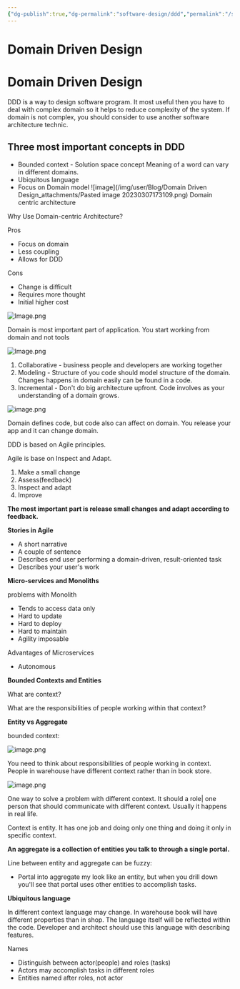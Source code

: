 ```yaml
---
{"dg-publish":true,"dg-permalink":"software-design/ddd","permalink":"/software-design/ddd/"}
---
```


# Domain Driven Design
# Domain Driven Design

DDD is a way to design software program. It most useful then you have to deal with complex domain so it helps to reduce complexity of the system. If domain is not complex, you should consider to use another software architecture technic.

## Three most important concepts in DDD
- Bounded context - Solution space concept
	Meaning of a word can vary in different domains.
- Ubiquitous language
- Focus on Domain model
![image](/img/user/Blog/Domain Driven Design_attachments/Pasted image 20230307173109.png)
Domain centric architecture

Why Use Domain-centric Architecture?

Pros

- Focus on domain
- Less coupling
- Allows for DDD

Cons

- Change is difficult
- Requires more thought
- Initial higher cost



![Image.png](https://res.craft.do/user/full/73194c2a-8262-dbc2-9d25-65597808e888/doc/007B074C-2A4A-4CD6-86DB-17BFB78635FC/EB505290-6607-446B-A6F3-ED10DB53C2B3_2/vNGQRPnTmBsPBDHS6CoYCl6orqxYjDr9sUzzZdppv0Yz/Image.png)

Domain is most important part of application. You start working from domain and not tools

![Image.png](https://res.craft.do/user/full/73194c2a-8262-dbc2-9d25-65597808e888/doc/007B074C-2A4A-4CD6-86DB-17BFB78635FC/293547D8-A89A-442B-A57A-A3D8D819C35D_2/AGsBWwbibBBEFW9ncri7gTYSifXjTIhsGwZH2dTHGJ8z/Image.png)

1. Collaborative - business people and developers are working together
2. Modeling - Structure of you code should model structure of the domain. Changes happens in domain easily can be found in a code.
3. Incremental - Don't do big architecture upfront. Code involves as your understanding of a domain grows.

![image.png](https://res.craft.do/user/full/73194c2a-8262-dbc2-9d25-65597808e888/doc/007B074C-2A4A-4CD6-86DB-17BFB78635FC/1DB35D79-0366-45EF-BAFF-D1C9C2E32CCD_2/A0oQ5KM0rWHNTVkd5fbuDAjuhkIvyBZypOqBoxSiSvoz/image.png)

Domain defines code, but code also can affect on domain. You release your app and it can change domain.

DDD is based on Agile principles.

Agile is base on Inspect and Adapt.

1. Make a small change
2. Assess(feedback)
3. Inspect and adapt
4. Improve

**The most important part is release small changes and adapt according to feedback.**

**Stories in Agile**

- A short narrative
- A couple of sentence
- Describes end user performing a domain-driven, result-oriented task
- Describes your user's work

**Micro-services and Monoliths**

problems with Monolith

- Tends to access data only
- Hard to update
- Hard to deploy
- Hard to maintain
- Agility imposable

Advantages of Microservices

- Autonomous

**Bounded Contexts and Entities**

What are context?

What are the responsibilities of people working within that context?

**Entity vs Aggregate**

bounded context:

![image.png](https://res.craft.do/user/full/73194c2a-8262-dbc2-9d25-65597808e888/doc/007B074C-2A4A-4CD6-86DB-17BFB78635FC/18C6C778-4321-472A-9578-699941ECB985_2/djx4OEGLkxFpz0Bc1nEsXOOwcudyMSp8xsDuO114lnsz/image.png)

You need to think about responsibilities of people working in context. People in warehouse have different context rather than in book store.

![image.png](https://res.craft.do/user/full/73194c2a-8262-dbc2-9d25-65597808e888/doc/007B074C-2A4A-4CD6-86DB-17BFB78635FC/5EB07021-DB1C-4BBD-9921-41A5E5DBBDAE_2/SJxG7Cz4Mamy61J3jtdMxtiOJFkfvymQj84C4Sxnj14z/image.png)

One way to solve a problem with different context. It should a role| one person that should communicate with different context. Usually it happens in real life.

Context is entity. It has one job and doing only one thing and doing it only in specific context.

**An aggregate is a collection of entities you talk to through a single portal.**

Line between entity and aggregate can be fuzzy:

- Portal into aggregate my look like an entity, but when you drill down you'll see that portal uses other entities to accomplish tasks.

**Ubiquitous language**

In different context language may change. In warehouse book will have different properties than in shop. The language itself will be reflected within the code. Developer and architect should use this language with describing features.

Names

- Distinguish between actor(people) and roles (tasks)
- Actors may accomplish tasks in different roles
- Entities named after roles, not actor

